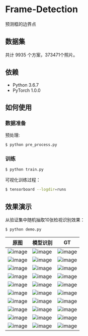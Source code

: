 # Frame-Detection

预测框的边界点

## 数据集
共计 9935 个方案，373471个照片。

## 依赖
- Python 3.6.7
- PyTorch 1.0.0

## 如何使用

### 数据准备
预处理:
```bash
$ python pre_process.py
```

### 训练
```bash
$ python train.py
```

可视化训练过程：
```bash
$ tensorboard --logdir=runs
```

## 效果演示
从验证集中随机抽取10张检视识别效果：
```bash
$ python demo.py
```

原图|模型识别|GT|
|---|---|---|
|![image](https://github.com/foamliu/Frame-Detection/raw/master/images/0_img.jpg)|![image](https://github.com/foamliu/Frame-Detection/raw/master/images/0_out.jpg)|![image](https://github.com/foamliu/Frame-Detection/raw/master/images/0_true.jpg)|
|![image](https://github.com/foamliu/Frame-Detection/raw/master/images/1_img.jpg)|![image](https://github.com/foamliu/Frame-Detection/raw/master/images/1_out.jpg)|![image](https://github.com/foamliu/Frame-Detection/raw/master/images/1_true.jpg)|
|![image](https://github.com/foamliu/Frame-Detection/raw/master/images/2_img.jpg)|![image](https://github.com/foamliu/Frame-Detection/raw/master/images/2_out.jpg)|![image](https://github.com/foamliu/Frame-Detection/raw/master/images/2_true.jpg)|
|![image](https://github.com/foamliu/Frame-Detection/raw/master/images/3_img.jpg)|![image](https://github.com/foamliu/Frame-Detection/raw/master/images/3_out.jpg)|![image](https://github.com/foamliu/Frame-Detection/raw/master/images/3_true.jpg)|
|![image](https://github.com/foamliu/Frame-Detection/raw/master/images/4_img.jpg)|![image](https://github.com/foamliu/Frame-Detection/raw/master/images/4_out.jpg)|![image](https://github.com/foamliu/Frame-Detection/raw/master/images/4_true.jpg)|
|![image](https://github.com/foamliu/Frame-Detection/raw/master/images/5_img.jpg)|![image](https://github.com/foamliu/Frame-Detection/raw/master/images/5_out.jpg)|![image](https://github.com/foamliu/Frame-Detection/raw/master/images/5_true.jpg)|
|![image](https://github.com/foamliu/Frame-Detection/raw/master/images/6_img.jpg)|![image](https://github.com/foamliu/Frame-Detection/raw/master/images/6_out.jpg)|![image](https://github.com/foamliu/Frame-Detection/raw/master/images/6_true.jpg)|
|![image](https://github.com/foamliu/Frame-Detection/raw/master/images/7_img.jpg)|![image](https://github.com/foamliu/Frame-Detection/raw/master/images/7_out.jpg)|![image](https://github.com/foamliu/Frame-Detection/raw/master/images/7_true.jpg)|
|![image](https://github.com/foamliu/Frame-Detection/raw/master/images/8_img.jpg)|![image](https://github.com/foamliu/Frame-Detection/raw/master/images/8_out.jpg)|![image](https://github.com/foamliu/Frame-Detection/raw/master/images/8_true.jpg)|
|![image](https://github.com/foamliu/Frame-Detection/raw/master/images/9_img.jpg)|![image](https://github.com/foamliu/Frame-Detection/raw/master/images/9_out.jpg)|![image](https://github.com/foamliu/Frame-Detection/raw/master/images/9_true.jpg)|


